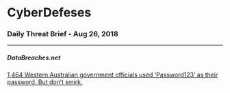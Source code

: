 # CyberDefeses
### Daily Threat Brief - Aug 26, 2018

 
-----
 
##### DataBreaches.net
[1,464 Western Australian government officials used ‘Password123’ as their password. But don’t smirk.](https://www.databreaches.net/1464-western-australian-government-officials-used-password123-as-their-password-but-dont-smirk/)
 
